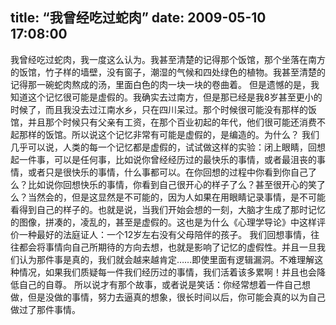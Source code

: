 title: “我曾经吃过蛇肉”
date: 2009-05-10 17:08:00
---

我曾经吃过蛇肉，我一度这么认为。我甚至清楚的记得那个饭馆，那个坐落在南方的饭馆，竹子样的墙壁，没有窗子，潮湿的气候和四处绿色的植物。我甚至清楚的记得那一碗蛇肉熬成的汤，里面白色的肉一块一块的卷曲着。
    但是遗憾的是，我知道这个记忆很可能是虚假的。我确实去过南方，但是那已经是我8岁甚至更小的时候了，而且我没去过江南水乡，只在四川呆过。那个时候很可能没有那样的饭馆，并且那个时候只有父亲有工资，在那个百业初起的年代，他们很可能还消费不起那样的饭馆。所以说这个记忆非常有可能是虚假的，是编造的。为什么？
    我们几乎可以说，人类的每一个记忆都是虚假的，试试做这样的实验：闭上眼睛，回想起一件事，可以是任何事，比如说你曾经经历过的最快乐的事情，或者最沮丧的事情，或者只是很快乐的事情，什么事都可以。在你回想的过程中你看到你自己了么？比如说你回想快乐的事情，你看到自己很开心的样子了么？甚至很开心的笑了么？当然会的，但是这显然是不可能的，因为人如果在用眼睛记录事情，是不可能看得到自己的样子的。也就是说，当我们开始会想的一刻，大脑才生成了那时记忆的图像，拼凑的，凌乱的，甚至是虚假的。这也是为什么《心理学导论》中这样评价一种最好的法庭证人：一个12岁左右没有父母陪伴的孩子。
    我们回想事情，往往都会将事情向自己所期待的方向去想，也就是影响了记忆的虚假性。并且一旦我们认为那件事是真的，我们就会越来越肯定……即使里面有逻辑漏洞。不难理解这种情况，如果我们质疑每一件我们经历过的事情，我们活着该多累啊！并且也会降低自己的自尊。
    所以说才有那个故事，或者说是笑话：你经常想着一件自己想做，但是没做的事情，努力去逼真的想象，很长时间以后，你可能会真的以为自己做过了那件事情。